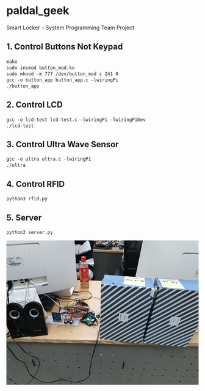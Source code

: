 # paldal_geek
Smart Locker - System Programming Team Project

## 1. Control Buttons Not Keypad
    make
    sudo insmod button_mod.ko
    sudo mknod -m 777 /dev/button_mod c 241 0
    gcc -o button_app button_app.c -lwiringPi
    ./button_app


## 2. Control LCD
    gcc -o lcd-test lcd-test.c -lwiringPi -lwiringPiDev
    ./lcd-test


## 3. Control Ultra Wave Sensor
    gcc -o ultra ultra.c -lwiringPi
    ./ultra

## 4. Control RFID
    python3 rfid.py
    
## 5. Server
    python3 server.py

![Capture](https://github.com/SiverPineValley/paldal_geek/blob/master/Capture.jpg?raw=true)
